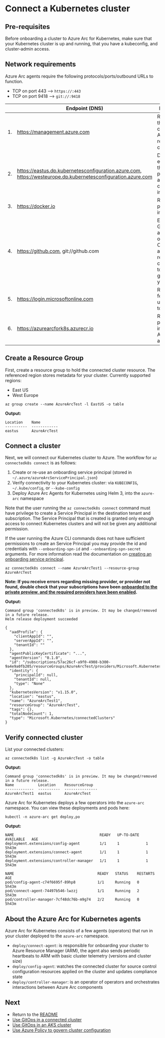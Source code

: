 # Connect a Kubernetes cluster

## Pre-requisites

Before onboarding a cluster to Azure Arc for Kubernetes, make sure that your Kubernetes cluster is up and running, that you have a kubeconfig, and cluster-admin access.

## Network requirements

Azure Arc agents require the following protocols/ports/outbound URLs to function.

* TCP on port 443 --> `https://:443`
* TCP on port 9418 --> `git://:9418`

| | Endpoint (DNS) | Description |
| ------------- | ------------- | ------------- |
| 1.  | https://management.azure.com  | Required for the agent to connect to Azure and register the cluster. |
| 2.  | https://eastus.dp.kubernetesconfiguration.azure.com, https://westeurope.dp.kubernetesconfiguration.azure.com  | Data plane endpoint for the agent to push status and fetch configuration information. |
| 3.  | https://docker.io | Required to pull container images. |
| 4.  | https://github.com, git://github.com  | Example GitOps repos are hosted on GitHub. Configuration agent requires connectivity to whichever git endpoint you specify. |
| 5.  | https://login.microsoftonline.com  | Required to fetch and update ARM tokens. |
| 6.  | https://azurearcfork8s.azurecr.io  | Required to pull container images for Azure Arc agentry. |

## Create a Resource Group

First, create a resource group to hold the connected cluster resource. The referenced region stores metadata for your cluster. Currently supported regions:

* East US
* West Europe

```console
az group create --name AzureArcTest -l EastUS -o table
```

**Output:**

```console
Location    Name
----------  ------------
eastus      AzureArcTest
```

## Connect a cluster

Next, we will connect our Kubernetes cluster to Azure. The workflow for `az connectedk8s connect` is as follows:

1. Create or re-use an onboarding service principal (stored in `~/.azure/azureArcServicePrincipal.json`)
1. Verify connectivity to your Kubernetes cluster: via `KUBECONFIG`, `~/.kube/config`, or `--kube-config`
1. Deploy Azure Arc Agents for Kubernetes using Helm 3, into the `azure-arc` namespace

Note that the user running the `az connectedk8s connect` command must have privilege to create a Service Principal in the destination tenant and subscription. The Service Principal that is created is granted only enough access to connect Kubernetes clusters and will not be given any additional permission.

If the user running the Azure CLI commands does not have sufficient permissions to create an Service Principal you may provide the id and credentials with `--onboarding-spn-id` and `--onboarding-spn-secret` arguments. For more information read the documentation on [creating an onboarding service principal](./create-onboarding-spn.md).

```console
az connectedk8s connect --name AzureArcTest1 --resource-group AzureArcTest
```

__Note: If you receive errors regarding missing provider, or provider not found, double check that your subscriptions have been [onboarded to the private preview, and the required providers have been enabled](./00-enable-providers.md).__

**Output:**

```console
Command group 'connectedk8s' is in preview. It may be changed/removed in a future release.
Helm release deployment succeeded

{
  "aadProfile": {
    "clientAppId": "",
    "serverAppId": "",
    "tenantId": ""
  },
  "agentPublicKeyCertificate": "...",
  "agentVersion": "0.1.0",
  "id": "/subscriptions/57ac26cf-a9f0-4908-b300-9a4e9a0fb205/resourceGroups/AzureArcTest/providers/Microsoft.Kubernetes/connectedClusters/AzureArcTest1",
  "identity": {
    "principalId": null,
    "tenantId": null,
    "type": "None"
  },
  "kubernetesVersion": "v1.15.0",
  "location": "eastus",
  "name": "AzureArcTest1",
  "resourceGroup": "AzureArcTest",
  "tags": {},
  "totalNodeCount": 1,
  "type": "Microsoft.Kubernetes/connectedClusters"
}
```

## Verify connected cluster

List your connected clusters:

```console
az connectedk8s list -g AzureArcTest -o table
```

**Output:**

```console
Command group 'connectedk8s' is in preview. It may be changed/removed in a future release.
Name           Location    ResourceGroup
-------------  ----------  ---------------
AzureArcTest1  eastus      AzureArcTest
```

Azure Arc for Kubernetes deploys a few operators into the `azure-arc` namespace. You can view these deployments and pods here:

```console
kubectl -n azure-arc get deploy,po
```

**Output:**

```console
NAME                                       READY   UP-TO-DATE   AVAILABLE   AGE
deployment.extensions/config-agent         1/1     1            1           5h43m
deployment.extensions/connect-agent        1/1     1            1           5h43m
deployment.extensions/controller-manager   1/1     1            1           5h43m

NAME                                      READY   STATUS    RESTARTS   AGE
pod/config-agent-c74f6695f-89hp8          1/1     Running   0          5h43m
pod/connect-agent-74497b546-lwzzj         1/1     Running   2          5h43m
pod/controller-manager-7cf48dc76b-m9g74   2/2     Running   0          5h43m
```

## About the Azure Arc for Kubernetes agents

Azure Arc for Kubernetes consists of a few agents (operators) that run in your cluster deployed to the `azure-arc` namespace.

* `deploy/connect-agent`: is responsible for onboarding your cluster to Azure Resource Manager (ARM), the agent also sends periodic heartbeats to ARM with basic cluster telemetry (versions and cluster size)
* `deploy/config-agent`: watches the connected cluster for source control configuration resources applied on the cluster and updates compliance state
* `deploy/controller-manager`: is an operator of operators and orchestrates interactions between Azure Arc components

## Next

* Return to the [README](../README.md)
* [Use GitOps in a connected cluster](./use-gitops-in-connected-cluster.md)
* [Use GitOps in an AKS cluster](./use-gitops-in-aks-cluster.md)
* [Use Azure Policy to govern cluster configuration](./use-azure-policy.md)
